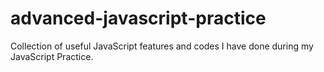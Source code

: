# advanced-javascript-practice
Collection of useful JavaScript features and codes I have done during my JavaScript Practice.
